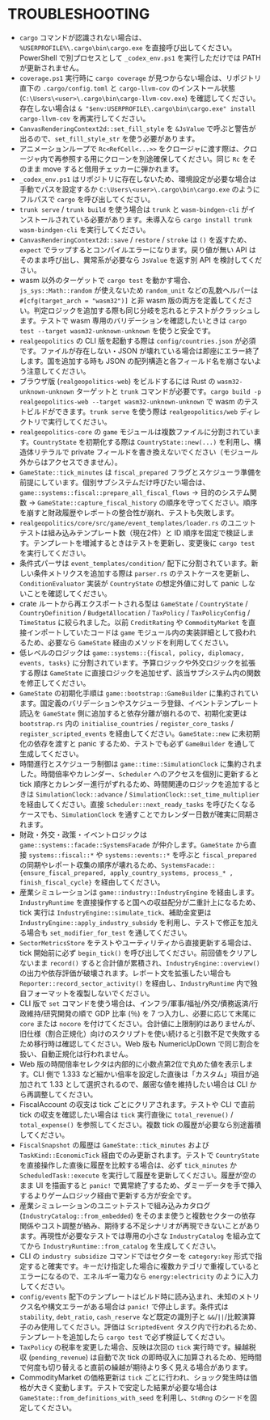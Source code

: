 # TROUBLESHOOTING

- `cargo` コマンドが認識されない場合は、`%USERPROFILE%\.cargo\bin\cargo.exe` を直接呼び出してください。PowerShell で別プロセスとして `_codex_env.ps1` を実行しただけでは PATH が更新されません。
- `coverage.ps1` 実行時に `cargo coverage` が見つからない場合は、リポジトリ直下の `.cargo/config.toml` と `cargo-llvm-cov` のインストール状態 (`C:\Users\<user>\.cargo\bin\cargo-llvm-cov.exe`) を確認してください。存在しない場合は `& "$env:USERPROFILE\.cargo\bin\cargo.exe" install cargo-llvm-cov` を再実行してください。
- `CanvasRenderingContext2d::set_fill_style` を `&JsValue` で呼ぶと警告が出るので、`set_fill_style_str` を使う必要があります。
- アニメーションループで `Rc<RefCell<...>>` をクロージャに渡す際は、クロージャ内で再参照する用にクローンを別途確保してください。同じ `Rc` をそのまま move すると借用チェッカーに弾かれます。
- `_codex_env.ps1` はリポジトリに存在しないため、環境設定が必要な場合は手動でパスを設定するか `C:\Users\<user>\.cargo\bin\cargo.exe` のようにフルパスで `cargo` を呼び出してください。
- `trunk serve` / `trunk build` を使う場合は `trunk` と `wasm-bindgen-cli` がインストールされている必要があります。未導入なら `cargo install trunk wasm-bindgen-cli` を実行してください。
- `CanvasRenderingContext2d::save` / `restore` / `stroke` は `()` を返すため、`expect` でラップするとコンパイルエラーになります。戻り値が無い API はそのまま呼び出し、異常系が必要なら `JsValue` を返す別 API を検討してください。
- wasm 以外のターゲットで `cargo test` を動かす場合、`js_sys::Math::random` が使えないため `random_unit` などの乱数ヘルパーは `#[cfg(target_arch = "wasm32")]` と非 wasm 版の両方を定義してください。判定ロジックを追加する際も同じ分岐を忘れるとテストがクラッシュします。テストで wasm 専用のバリデーションを確認したいときは `cargo test --target wasm32-unknown-unknown` を使うと安全です。
- `realgeopolitics` の CLI 版を起動する際は `config/countries.json` が必須です。ファイルが存在しない・JSON が壊れている場合は即座にエラー終了します。国を追加する時も JSON の配列構造と各フィールド名を崩さないよう注意してください。
- ブラウザ版 (`realgeopolitics-web`) をビルドするには Rust の `wasm32-unknown-unknown` ターゲットと `trunk` コマンドが必要です。`cargo build -p realgeopolitics-web --target wasm32-unknown-unknown` で wasm のテストビルドができます。`trunk serve` を使う際は `realgeopolitics/web` ディレクトリで実行してください。
- `realgeopolitics-core` の `game` モジュールは複数ファイルに分割されています。`CountryState` を初期化する際は `CountryState::new(...)` を利用し、構造体リテラルで private フィールドを書き換えないでください（モジュール外からはアクセスできません）。
- `GameState::tick_minutes` は `fiscal_prepared` フラグとスケジューラ準備を前提にしています。個別サブシステムだけ呼びたい場合は、`game::systems::fiscal::prepare_all_fiscal_flows` → 目的のシステム関数 → `GameState::capture_fiscal_history` の順序を守ってください。順序を崩すと財政履歴やレポートの整合性が崩れ、テストも失敗します。
- `realgeopolitics/core/src/game/event_templates/loader.rs` のユニットテストは組み込みテンプレート数（現在2件）と ID 順序を固定で検証します。テンプレートを増減するときはテストを更新し、変更後に `cargo test` を実行してください。
- 条件式パーサは `event_templates/condition/` 配下に分割されています。新しい条件メトリクスを追加する際は `parser.rs` のテストケースを更新し、`ConditionEvaluator` 実装が `CountryState` の想定外値に対して panic しないことを確認してください。
- crate ルートから再エクスポートされる型は `GameState` / `CountryState` / `CountryDefinition` / `BudgetAllocation` / `TaxPolicy` / `TaxPolicyConfig` / `TimeStatus` に絞られました。以前 `CreditRating` や `CommodityMarket` を直接インポートしていたコードは `game` モジュール内の実装詳細として扱われるため、必要なら `GameState` 経由のメソッドを利用してください。
- 低レベルのロジックは `game::systems::{fiscal, policy, diplomacy, events, tasks}` に分割されています。予算ロジックや外交ロジックを拡張する際は `GameState` に直接ロジックを追加せず、該当サブシステム内の関数を修正してください。
- `GameState` の初期化手順は `game::bootstrap::GameBuilder` に集約されています。国定義のバリデーションやスケジューラ登録、イベントテンプレート読込を `GameState` 側に追加すると依存分離が崩れるので、初期化変更は `bootstrap.rs` 内の `initialise_countries` / `register_core_tasks` / `register_scripted_events` を経由してください。`GameState::new` に未初期化の依存を渡すと panic するため、テストでも必ず `GameBuilder` を通して生成してください。
- 時間進行とスケジューラ制御は `game::time::SimulationClock` に集約されました。時間倍率やカレンダー、`Scheduler` へのアクセスを個別に更新すると tick 順序とカレンダー進行がずれるため、時間関連のロジックを追加するときは `SimulationClock::advance` / `SimulationClock::set_time_multiplier` を経由してください。直接 `Scheduler::next_ready_tasks` を呼びたくなるケースでも、`SimulationClock` を通すことでカレンダー日数が確実に同期されます。
- 財政・外交・政策・イベントロジックは `game::systems::facade::SystemsFacade` が仲介します。`GameState` から直接 `systems::fiscal::*` や `systems::events::*` を呼ぶと `fiscal_prepared` の同期やレポート収集の順序が壊れるため、`SystemsFacade::{ensure_fiscal_prepared, apply_country_systems, process_* , finish_fiscal_cycle}` を経由してください。
- 産業シミュレーションは `game::industry::IndustryEngine` を経由します。`IndustryRuntime` を直接操作すると国への収益配分が二重計上になるため、tick 実行は `IndustryEngine::simulate_tick`、補助金変更は `IndustryEngine::apply_industry_subsidy` を利用し、テストで修正を加える場合も `set_modifier_for_test` を通してください。
- `SectorMetricsStore` をテストやユーティリティから直接更新する場合は、tick 開始前に必ず `begin_tick()` を呼び出してください。前回値をクリアしないまま `record()` すると合計値が累積され、`IndustryEngine::overview()` の出力や依存評価が破壊されます。レポート文を拡張したい場合も `Reporter::record_sector_activity()` を経由し、`IndustryRuntime` 内で独自フォーマットを複製しないでください。
- CLI 版で `set` コマンドを使う場合は、インフラ/軍事/福祉/外交/債務返済/行政維持/研究開発の順で GDP 比率 (％) を 7 つ入力し、必要に応じて末尾に `core` または `nocore` を付けてください。合計値に上限制約はありませんが、旧仕様（割合正規化）向けのスクリプトを使い続けると引数不足で失敗するため移行時は確認してください。Web 版も NumericUpDown で同じ割合を扱い、自動正規化は行われません。
- Web 版の時間倍率セレクタは内部的に小数点第2位で丸めた値を表示します。CLI 側で 1.333 など細かい倍率を設定した直後は「カスタム」項目が追加されて 1.33 として選択されるので、厳密な値を維持したい場合は CLI から再調整してください。
- FiscalAccount の収支は tick ごとにクリアされます。テストや CLI で直前 tick の収支を確認したい場合は `tick` 実行直後に `total_revenue()` / `total_expense()` を参照してください。複数 tick の履歴が必要なら別途蓄積してください。
- `FiscalSnapshot` の履歴は `GameState::tick_minutes` および `TaskKind::EconomicTick` 経由でのみ更新されます。テストで `CountryState` を直接操作した直後に履歴を比較する場合は、必ず `tick_minutes` か `ScheduledTask::execute` を実行して履歴を更新してください。履歴が空のまま UI を描画すると `panic!` で異常終了するため、ダミーデータを手で挿入するよりゲームロジック経由で更新する方が安全です。
- 産業シミュレーションのユニットテストで組み込みカタログ (`IndustryCatalog::from_embedded`) をそのまま使うと複数セクターの依存関係やコスト調整が絡み、期待する不足シナリオが再現できないことがあります。再現性が必要なテストでは専用の小さな `IndustryCatalog` を組み立ててから `IndustryRuntime::from_catalog` を生成してください。
- CLI の `industry subsidize` コマンドではセクターを `category:key` 形式で指定すると確実です。キーだけ指定した場合に複数カテゴリで重複しているとエラーになるので、エネルギー電力なら `energy:electricity` のように入力してください。
- `config/events` 配下のテンプレートはビルド時に読み込まれ、未知のメトリクス名や構文エラーがある場合は `panic!` で停止します。条件式は `stability`, `debt_ratio`, `cash_reserve` など既定の識別子と `&&`/`||`/比較演算子のみ使用してください。評価は `ScriptedEvent` タスク内で行われるため、テンプレートを追加したら `cargo test` で必ず検証してください。
- `TaxPolicy` の税率を変更した場合、反映は次回の `tick` 実行時です。繰越税収 (`pending_revenue`) は自動で次 tick の即時収入に加算されるため、短時間で何度も切り替えると直前の繰越が期待より多く見える場合があります。
- CommodityMarket の価格更新は `tick` ごとに行われ、ショック発生時は価格が大きく変動します。テストで安定した結果が必要な場合は `GameState::from_definitions_with_seed` を利用し、`StdRng` のシードを固定してください。
